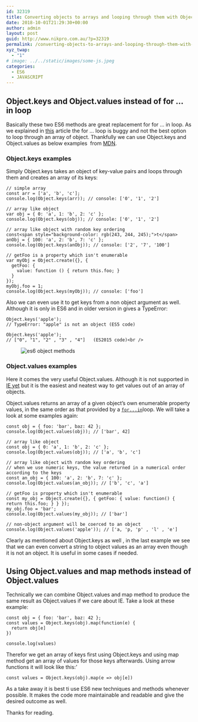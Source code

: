```yaml
---
id: 32319
title: Converting objects to arrays and looping through them with Object.keys and Object.values
date: 2018-10-01T21:29:30+00:00
author: admin
layout: post
guid: http://www.nikpro.com.au/?p=32319
permalink: /converting-objects-to-arrays-and-looping-through-them-with-object-keys-and-object-values/
xyz_twap:
  - "1"
# image: ../../static/images/some-js.jpeg
categories:
  - ES6
  - JAVASCRIPT
---
```


## Object.keys and Object.values instead of for &#8230; in loop

Basically these two ES6 methods are great replacement for for &#8230; in loop. As we explained in [this](http://www.nikpro.com.au/for-loop-in-javascript-and-es6-explained/) article the for &#8230; loop is buggy and not the best option to loop through an array of object. Thankfully we can use Object.keys and Object.values as below examples  from <a href="https://developer.mozilla.org/en-US/docs/Web/JavaScript/Reference/Global_Objects/Object/keys" target="_blank" rel="noopener noreferrer">MDN</a>.

### Object.keys examples

Simply Object.keys takes an object of key-value pairs and loops through them and creates an array of its keys:

```
// simple array
const arr = ['a', 'b', 'c'];
console.log(Object.keys(arr)); // console: ['0', '1', '2']

// array like object
var obj = { 0: 'a', 1: 'b', 2: 'c' };
console.log(Object.keys(obj)); // console: ['0', '1', '2']

// array like object with random key ordering
const<span style="background-color: rgb(243, 244, 245);">t</span> anObj = { 100: 'a', 2: 'b', 7: 'c' };
console.log(Object.keys(anObj)); // console: ['2', '7', '100']

// getFoo is a property which isn't enumerable
var myObj = Object.create({}, {
  getFoo: {
    value: function () { return this.foo; }
  }
});
myObj.foo = 1;
console.log(Object.keys(myObj)); // console: ['foo']
```

Also we can even use it to get keys from a non object argument as well. Although it is only in ES6 and in older version in gives a TypeError:

```
Object.keys('apple');
// TypeError: "apple" is not an object (ES5 code)

Object.keys('apple');
// ["0", "1", "2" , "3" , "4"]   (ES2015 code)<br />
```

<figure class="wp-block-image">

<img src="http://www.nikpro.com.aues6-object-methods.png" alt="es6 object methods" class="wp-image-32321" srcset="http://testgatsby.locales6-object-methods.png 483w, http://testgatsby.locales6-object-methods-283x300.png 283w" sizes="(max-width: 483px) 100vw, 483px" /> </figure>

### Object.values examples

Here it comes the very useful Object.values. Although it is not supported in <a href="https://caniuse.com/#search=object.values" target="_blank" rel="noopener noreferrer">IE yet</a> but it is the easiest and neatest way to get values out of an array of objects.

Object.values returns an array of a given object&#8217;s own enumerable property values, in the same order as that provided by a [`for...in`](https://developer.mozilla.org/en-US/docs/Web/JavaScript/Reference/Statements/for...in)loop. We will take a look at some examples again:

```
const obj = { foo: 'bar', baz: 42 };
console.log(Object.values(obj)); // ['bar', 42]

// array like object
const obj = { 0: 'a', 1: 'b', 2: 'c' };
console.log(Object.values(obj)); // ['a', 'b', 'c']

// array like object with random key ordering
// when we use numeric keys, the value returned in a numerical order according to the keys
const an_obj = { 100: 'a', 2: 'b', 7: 'c' };
console.log(Object.values(an_obj)); // ['b', 'c', 'a']

// getFoo is property which isn't enumerable
const my_obj = Object.create({}, { getFoo: { value: function() { return this.foo; } } });
my_obj.foo = 'bar';
console.log(Object.values(my_obj)); // ['bar']

// non-object argument will be coerced to an object
console.log(Object.values('apple')); // ['a, 'p, 'p' , 'l' , 'e']
```

Clearly as mentioned about Object.keys as well , in the last example we see that we can even convert a string to object values as an array even though it is not an object. It is useful in some cases if needed.

## Using Object.values and map methods instead of Object.values

Technically we can combine Object.values and map method to produce the same result as Object.values if we care about IE. Take a look at these example:

```
const obj = { foo: 'bar', baz: 42 };
const values = Object.keys(obj).map(function(e) {
  return obj[e]
})

console.log(values)
```

Therefor we get an array of keys first using Object.keys and using map method get an array of values for those keys afterwards. Using arrow functions it will look like this:&#8217;

```
const values = Object.keys(obj).map(e => obj[e])
```

As a take away it is best ti use ES6 new techniques and methods whenever possible. It makes the code more maintainable and readable and give the desired outcome as well.

Thanks for reading.
